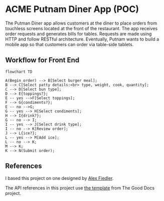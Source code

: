 # ACME Putnam Diner App (POC)

The Putman Diner app allows customers at the diner to place orders from touchless screens located at the front of the restaurant. The app receives order requests and generates bills for tables. Requests are made using HTTP and follow RESTful architecture. Eventually, Putnam wants to build a mobile app so that customers can order via table-side tablets.




## Workflow for Front End

```mermaid
flowchart TD

A(Begin order) --> B[Select burger meal];
B --> C[Select patty details:<br> type, weight, cook, quantity];
C --> D[Select bun type];
D --> E{toppings?};
E -- yes -->F[Select toppings];
F --> G{condiments?};
E -- no -->G;
G -- yes --> H[Select condiments];
H --> I{drink?};
G -- no --> I;
I -- yes --> J[Select drink type];
I -- no --> K[Review order];
J --> L{ice?};
L -- yes --> M[Add ice];
L -- no --> K;
M --> K;
K --> N(Submit order);
```

## References
I based this project on one designed by [Alex Fiedler](https://www.linkedin.com/feed/update/urn:li:activity:6626465471241732096/).

The API references in this project use 
[the template](https://github.com/thegooddocsproject/templates/blob/master/api-reference/api-reference.md) from The Good Docs project. 
